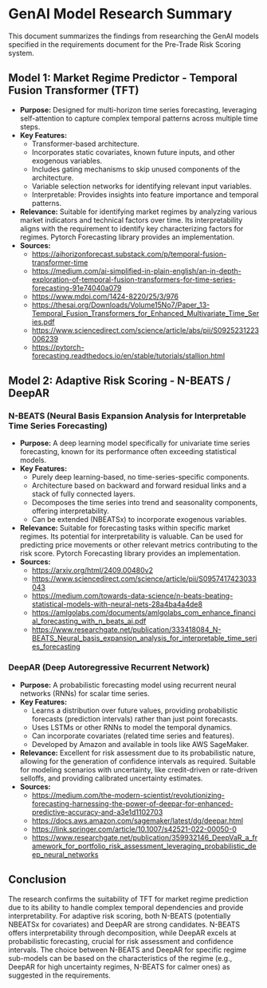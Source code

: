 # GenAI Model Research Summary

This document summarizes the findings from researching the GenAI models specified in the requirements document for the Pre-Trade Risk Scoring system.

## Model 1: Market Regime Predictor - Temporal Fusion Transformer (TFT)

- **Purpose:** Designed for multi-horizon time series forecasting, leveraging self-attention to capture complex temporal patterns across multiple time steps.
- **Key Features:**
    - Transformer-based architecture.
    - Incorporates static covariates, known future inputs, and other exogenous variables.
    - Includes gating mechanisms to skip unused components of the architecture.
    - Variable selection networks for identifying relevant input variables.
    - Interpretable: Provides insights into feature importance and temporal patterns.
- **Relevance:** Suitable for identifying market regimes by analyzing various market indicators and technical factors over time. Its interpretability aligns with the requirement to identify key characterizing factors for regimes. Pytorch Forecasting library provides an implementation.
- **Sources:**
    - https://aihorizonforecast.substack.com/p/temporal-fusion-transformer-time
    - https://medium.com/ai-simplified-in-plain-english/an-in-depth-exploration-of-temporal-fusion-transformers-for-time-series-forecasting-91e74040a079
    - https://www.mdpi.com/1424-8220/25/3/976
    - https://thesai.org/Downloads/Volume15No7/Paper_13-Temporal_Fusion_Transformers_for_Enhanced_Multivariate_Time_Series.pdf
    - https://www.sciencedirect.com/science/article/abs/pii/S0925231223006239
    - https://pytorch-forecasting.readthedocs.io/en/stable/tutorials/stallion.html

## Model 2: Adaptive Risk Scoring - N-BEATS / DeepAR

### N-BEATS (Neural Basis Expansion Analysis for Interpretable Time Series Forecasting)

- **Purpose:** A deep learning model specifically for univariate time series forecasting, known for its performance often exceeding statistical models.
- **Key Features:**
    - Purely deep learning-based, no time-series-specific components.
    - Architecture based on backward and forward residual links and a stack of fully connected layers.
    - Decomposes the time series into trend and seasonality components, offering interpretability.
    - Can be extended (NBEATSx) to incorporate exogenous variables.
- **Relevance:** Suitable for forecasting tasks within specific market regimes. Its potential for interpretability is valuable. Can be used for predicting price movements or other relevant metrics contributing to the risk score. Pytorch Forecasting library provides an implementation.
- **Sources:**
    - https://arxiv.org/html/2409.00480v2
    - https://www.sciencedirect.com/science/article/pii/S0957417423033043
    - https://medium.com/towards-data-science/n-beats-beating-statistical-models-with-neural-nets-28a4ba4a4de8
    - https://amlgolabs.com/documents/amlgolabs_com_enhance_financial_forecasting_with_n_beats_ai.pdf
    - https://www.researchgate.net/publication/333418084_N-BEATS_Neural_basis_expansion_analysis_for_interpretable_time_series_forecasting

### DeepAR (Deep Autoregressive Recurrent Network)

- **Purpose:** A probabilistic forecasting model using recurrent neural networks (RNNs) for scalar time series.
- **Key Features:**
    - Learns a distribution over future values, providing probabilistic forecasts (prediction intervals) rather than just point forecasts.
    - Uses LSTMs or other RNNs to model the temporal dynamics.
    - Can incorporate covariates (related time series and features).
    - Developed by Amazon and available in tools like AWS SageMaker.
- **Relevance:** Excellent for risk assessment due to its probabilistic nature, allowing for the generation of confidence intervals as required. Suitable for modeling scenarios with uncertainty, like credit-driven or rate-driven selloffs, and providing calibrated uncertainty estimates.
- **Sources:**
    - https://medium.com/the-modern-scientist/revolutionizing-forecasting-harnessing-the-power-of-deepar-for-enhanced-predictive-accuracy-and-a3e1d1102703
    - https://docs.aws.amazon.com/sagemaker/latest/dg/deepar.html
    - https://link.springer.com/article/10.1007/s42521-022-00050-0
    - https://www.researchgate.net/publication/359932146_DeepVaR_a_framework_for_portfolio_risk_assessment_leveraging_probabilistic_deep_neural_networks

## Conclusion

The research confirms the suitability of TFT for market regime prediction due to its ability to handle complex temporal dependencies and provide interpretability. For adaptive risk scoring, both N-BEATS (potentially NBEATSx for covariates) and DeepAR are strong candidates. N-BEATS offers interpretability through decomposition, while DeepAR excels at probabilistic forecasting, crucial for risk assessment and confidence intervals. The choice between N-BEATS and DeepAR for specific regime sub-models can be based on the characteristics of the regime (e.g., DeepAR for high uncertainty regimes, N-BEATS for calmer ones) as suggested in the requirements.
